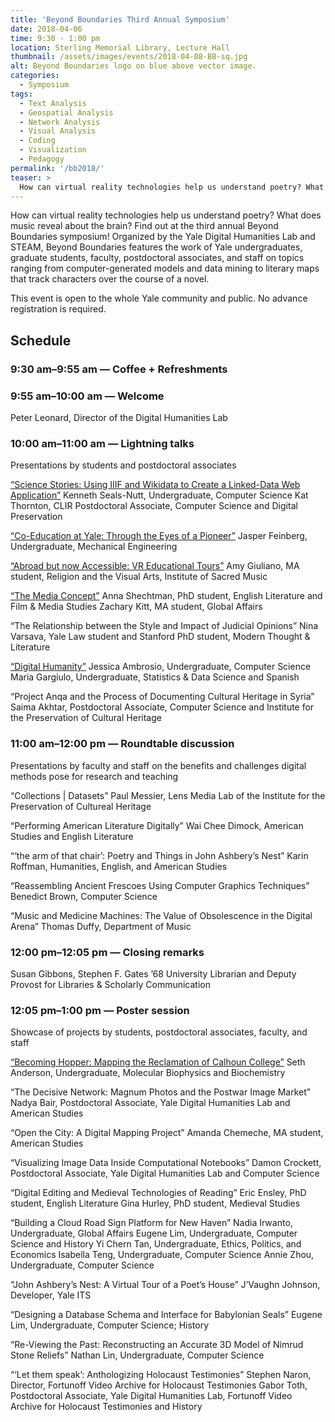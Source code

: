 ```yaml
---
title: 'Beyond Boundaries Third Annual Symposium'
date: 2018-04-06
time: 9:30 - 1:00 pm
location: Sterling Memorial Library, Lecture Hall
thumbnail: /assets/images/events/2018-04-08-BB-sq.jpg
alt: Beyond Boundaries logo on blue above vector image.
categories:
  - Symposium
tags:
  - Text Analysis
  - Geospatial Analysis
  - Network Analysis
  - Visual Analysis
  - Coding
  - Visualization
  - Pedagogy
permalink: '/bb2018/'
teaser: >
  How can virtual reality technologies help us understand poetry? What does music reveal about the brain? Find out at this year's Beyond Boundaries: An Annual Symposium on Hybrid Scholarship at Yale.
---
```

How can virtual reality technologies help us understand poetry? What does music reveal about the brain? Find out at the third annual Beyond Boundaries symposium! Organized by the Yale Digital Humanities Lab and STEAM, Beyond Boundaries features the work of Yale undergraduates, graduate students, faculty, postdoctoral associates, and staff on topics ranging from computer-generated models and data mining to literary maps that track characters over the course of a novel.

This event is open to the whole Yale community and public. No advance registration is required.

## Schedule

### 9:30 am–9:55 am — Coffee + Refreshments

### 9:55 am–10:00 am — Welcome
Peter Leonard, Director of the Digital Humanities Lab

### 10:00 am–11:00 am — Lightning talks
Presentations by students and postdoctoral associates

<a href='https://www.slideshare.net/KennethSealsNutt/beyond-boundaries-symposium-18-science-stories' target='_blank'>“Science Stories: Using IIIF and Wikidata to Create a Linked-Data Web Application”</a>
Kenneth Seals-Nutt, Undergraduate, Computer Science
Kat Thornton, CLIR Postdoctoral Associate, Computer Science and Digital Preservation

<a href='http://yalemaps.maps.arcgis.com/apps/Cascade/index.html?appid=909c32f788e948458078b8ae943a2907' target='_blank'>“Co-Education at Yale: Through the Eyes of a Pioneer”</a>
Jasper Feinberg, Undergraduate, Mechanical Engineering

<a href='https://docs.google.com/presentation/d/1wRQlnBgGrj5q9pEoeQvRniMQHZh2GenM2TOQ1vhAID0/edit#slide=id.p' target='_blank'>“Abroad but now Accessible: VR Educational Tours”</a>
Amy Giuliano, MA student, Religion and the Visual Arts, Institute of Sacred Music

<a href='{{site.baseurl}}/assets/docs/Shechtman.pptx' target='_blank'>“The Media Concept”</a>
Anna Shechtman, PhD student, English Literature and Film & Media Studies
Zachary Kitt, MA student, Global Affairs

“The Relationship between the Style and Impact of Judicial Opinions”
Nina Varsava, Yale Law student and Stanford PhD student, Modern Thought & Literature

<a href='{{site.baseurl}}/assets/docs/Ambrosio-Gargiulo.pptx' target='_blank'>“Digital Humanity”</a>
Jessica Ambrosio, Undergraduate, Computer Science
Maria Gargiulo, Undergraduate, Statistics & Data Science and Spanish

“Project Anqa and the Process of Documenting Cultural Heritage in Syria”
Saima Akhtar, Postdoctoral Associate, Computer Science and Institute for the Preservation of Cultural Heritage

### 11:00 am–12:00 pm — Roundtable discussion
Presentations by faculty and staff on the benefits and challenges digital methods pose for research and teaching

“Collections | Datasets”
Paul Messier, Lens Media Lab of the Institute for the Preservation of Cultureal Heritage

“Performing American Literature Digitally”
Wai Chee Dimock, American Studies and English Literature

“‘the arm of that chair’: Poetry and Things in John Ashbery’s Nest”
Karin Roffman, Humanities, English, and American Studies

“Reassembling Ancient Frescoes Using Computer Graphics Techniques”
Benedict Brown, Computer Science

“Music and Medicine Machines: The Value of Obsolescence in the Digital Arena”
Thomas Duffy, Department of Music

### 12:00 pm–12:05 pm — Closing remarks
Susan Gibbons, Stephen F. Gates ’68 University Librarian and Deputy Provost for Libraries & Scholarly Communication

### 12:05 pm–1:00 pm — Poster session
Showcase of projects by students, postdoctoral associates, faculty, and staff

<a href='https://yalemaps.maps.arcgis.com/apps/Cascade/index.html?appid=359c246bb0f6424985739a648140cf8d' target='_blank'>“Becoming Hopper: Mapping the Reclamation of Calhoun College”</a>
Seth Anderson, Undergraduate, Molecular Biophysics and Biochemistry

“The Decisive Network: Magnum Photos and the Postwar Image Market”
Nadya Bair, Postdoctoral Associate, Yale Digital Humanities Lab and American Studies

“Open the City: A Digital Mapping Project”
Amanda Chemeche, MA student, American Studies

“Visualizing Image Data Inside Computational Notebooks”
Damon Crockett, Postdoctoral Associate, Yale Digital Humanities Lab and Computer Science

“Digital Editing and Medieval Technologies of Reading”
Eric Ensley, PhD student, English Literature
Gina Hurley, PhD student, Medieval Studies

“Building a Cloud Road Sign Platform for New Haven”
Nadia Irwanto, Undergraduate, Global Affairs
Eugene Lim, Undergraduate, Computer Science and History
Yi Chern Tan, Undergraduate, Ethics, Politics, and Economics
Isabella Teng, Undergraduate, Computer Science
Annie Zhou, Undergraduate, Computer Science

“John Ashbery’s Nest: A Virtual Tour of a Poet’s House”
J’Vaughn Johnson, Developer, Yale ITS

“Designing a Database Schema and Interface for Babylonian Seals”
Eugene Lim, Undergraduate, Computer Science; History

“Re-Viewing the Past: Reconstructing an Accurate 3D Model of Nimrud Stone Reliefs”
Nathan Lin, Undergraduate, Computer Science

“‘Let them speak’: Anthologizing Holocaust Testimonies”
Stephen Naron, Director, Fortunoff Video Archive for Holocaust Testimonies
Gabor Toth, Postdoctoral Associate, Yale Digital Humanities Lab, Fortunoff Video Archive for Holocaust Testimonies and History
